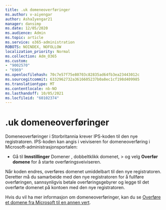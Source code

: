 ```yaml
---
title: .uk domeneoverføringer
ms.author: v-aiyengar
author: AshaIyengar21
manager: dansimp
ms.date: 12/05/2020
ms.audience: Admin
ms.topic: article
ms.service: o365-administration
ROBOTS: NOINDEX, NOFOLLOW
localization_priority: Normal
ms.collection: Adm_O365
ms.custom:
- "9002570"
- "6969"
ms.openlocfilehash: 70c7e57f75e80703c82835ad64fb3ea23443012c
ms.sourcegitcommit: 6332962732a3616605237b0a8ec1cf198d409985
ms.translationtype: MT
ms.contentlocale: nb-NO
ms.lasthandoff: 10/05/2021
ms.locfileid: "60102374"
---
```

# <a name="uk-domain-transfers"></a>.uk domeneoverføringer

Domeneoverføringer i Storbritannia krever IPS-koden til den nye registratoren. IPS-koden kan angis i veiviseren for domeneoverføring i Microsoft-administrasjonsportalen:

- Gå til **Innstillinger** Domener , dobbeltklikk domenet,  >  [](https://admin.microsoft.com/#/Domains)og velg **Overfør domene** for å starte overføringsveiviseren.

Når koden endres, overføres domenet umiddelbart til den nye registratoren. Deretter må du samarbeide med den nye registratoren for å fullføre overføringen, sannsynligvis betale overføringsgebyrer og legge til det overførte domenet på kontoen med den nye registratoren.

Hvis du vil ha mer informasjon om domeneoverføringer, kan du se [Overføre et domene fra Microsoft til en annen vert](https://docs.microsoft.com/microsoft-365/admin/get-help-with-domains/transfer-a-domain-from-microsoft-to-another-host).
